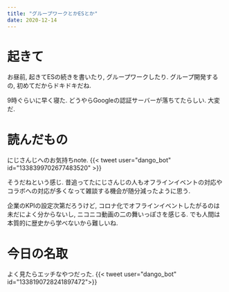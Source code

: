 ```yaml
---
title: "グループワークとかESとか"
date: 2020-12-14
---
```


# 起きて
お昼前, 起きてESの続きを書いたり, グループワークしたり. グループ開発するの, 初めてだからドキドキだね.

9時ぐらいに早く寝た. どうやらGoogleの認証サーバーが落ちてたらしい. 大変だ.
# 読んだもの
にじさんじへのお気持ちnote.
{{< tweet user="dango_bot" id="1338399702677483520" >}}

そうだねという感じ. 昔追ってたにじさんじの人もオフラインイベントの対応やコラボへの対応が多くなって雑談する機会が随分減ったように思う.

企業のKPIの設定次第だろうけど, コロナ化でオフラインイベントしたがるのは未だによく分からないし, ニコニコ動画の二の舞いっぽさを感じる.
でも人間は本質的に歴史から学べないから難しいね.

# 今日の名取
よく見たらエッチなやつだった.
{{< tweet user="dango_bot" id="1338190728241897472">}}